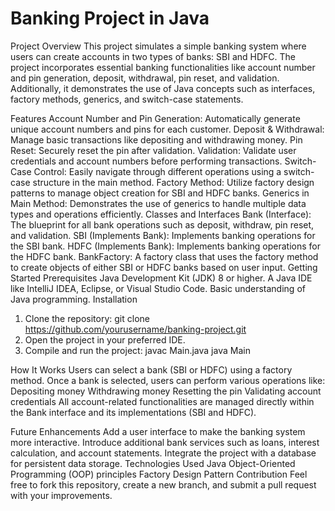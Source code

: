 Banking Project in Java
=======================
Project Overview
This project simulates a simple banking system where users can create accounts in two types of banks: SBI and HDFC. The project incorporates essential banking functionalities like account number and pin generation, deposit, withdrawal, pin reset, and validation. Additionally, it demonstrates the use of Java concepts such as interfaces, factory methods, generics, and switch-case statements.

Features
Account Number and Pin Generation: Automatically generate unique account numbers and pins for each customer.
Deposit & Withdrawal: Manage basic transactions like depositing and withdrawing money.
Pin Reset: Securely reset the pin after validation.
Validation: Validate user credentials and account numbers before performing transactions.
Switch-Case Control: Easily navigate through different operations using a switch-case structure in the main method.
Factory Method: Utilize factory design patterns to manage object creation for SBI and HDFC banks.
Generics in Main Method: Demonstrates the use of generics to handle multiple data types and operations efficiently.
Classes and Interfaces
Bank (Interface): The blueprint for all bank operations such as deposit, withdraw, pin reset, and validation.
SBI (Implements Bank): Implements banking operations for the SBI bank.
HDFC (Implements Bank): Implements banking operations for the HDFC bank.
BankFactory: A factory class that uses the factory method to create objects of either SBI or HDFC banks based on user input.
Getting Started
Prerequisites
Java Development Kit (JDK) 8 or higher.
A Java IDE like IntelliJ IDEA, Eclipse, or Visual Studio Code.
Basic understanding of Java programming.
Installation
1. Clone the repository: git clone https://github.com/yourusername/banking-project.git
2. Open the project in your preferred IDE.
3. Compile and run the project: javac Main.java  java Main

How It Works
Users can select a bank (SBI or HDFC) using a factory method.
Once a bank is selected, users can perform various operations like:
Depositing money
Withdrawing money
Resetting the pin
Validating account credentials
All account-related functionalities are managed directly within the Bank interface and its implementations (SBI and HDFC).
   
Future Enhancements
Add a user interface to make the banking system more interactive.
Introduce additional bank services such as loans, interest calculation, and account statements.
Integrate the project with a database for persistent data storage.
Technologies Used
Java
Object-Oriented Programming (OOP) principles
Factory Design Pattern
Contribution
Feel free to fork this repository, create a new branch, and submit a pull request with your improvements.
